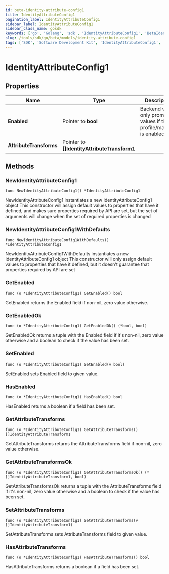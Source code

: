```yaml
---
id: beta-identity-attribute-config1
title: IdentityAttributeConfig1
pagination_label: IdentityAttributeConfig1
sidebar_label: IdentityAttributeConfig1
sidebar_class_name: gosdk
keywords: ['go', 'Golang', 'sdk', 'IdentityAttributeConfig1', 'BetaIdentityAttributeConfig1'] 
slug: /tools/sdk/go/beta/models/identity-attribute-config1
tags: ['SDK', 'Software Development Kit', 'IdentityAttributeConfig1', 'BetaIdentityAttributeConfig1']
---
```


# IdentityAttributeConfig1

## Properties

Name | Type | Description | Notes
------------ | ------------- | ------------- | -------------
**Enabled** | Pointer to **bool** | Backend will only promote values if the profile/mapping is enabled. | [optional] [default to false]
**AttributeTransforms** | Pointer to [**[]IdentityAttributeTransform1**](identity-attribute-transform1) |  | [optional] 

## Methods

### NewIdentityAttributeConfig1

`func NewIdentityAttributeConfig1() *IdentityAttributeConfig1`

NewIdentityAttributeConfig1 instantiates a new IdentityAttributeConfig1 object
This constructor will assign default values to properties that have it defined,
and makes sure properties required by API are set, but the set of arguments
will change when the set of required properties is changed

### NewIdentityAttributeConfig1WithDefaults

`func NewIdentityAttributeConfig1WithDefaults() *IdentityAttributeConfig1`

NewIdentityAttributeConfig1WithDefaults instantiates a new IdentityAttributeConfig1 object
This constructor will only assign default values to properties that have it defined,
but it doesn't guarantee that properties required by API are set

### GetEnabled

`func (o *IdentityAttributeConfig1) GetEnabled() bool`

GetEnabled returns the Enabled field if non-nil, zero value otherwise.

### GetEnabledOk

`func (o *IdentityAttributeConfig1) GetEnabledOk() (*bool, bool)`

GetEnabledOk returns a tuple with the Enabled field if it's non-nil, zero value otherwise
and a boolean to check if the value has been set.

### SetEnabled

`func (o *IdentityAttributeConfig1) SetEnabled(v bool)`

SetEnabled sets Enabled field to given value.

### HasEnabled

`func (o *IdentityAttributeConfig1) HasEnabled() bool`

HasEnabled returns a boolean if a field has been set.

### GetAttributeTransforms

`func (o *IdentityAttributeConfig1) GetAttributeTransforms() []IdentityAttributeTransform1`

GetAttributeTransforms returns the AttributeTransforms field if non-nil, zero value otherwise.

### GetAttributeTransformsOk

`func (o *IdentityAttributeConfig1) GetAttributeTransformsOk() (*[]IdentityAttributeTransform1, bool)`

GetAttributeTransformsOk returns a tuple with the AttributeTransforms field if it's non-nil, zero value otherwise
and a boolean to check if the value has been set.

### SetAttributeTransforms

`func (o *IdentityAttributeConfig1) SetAttributeTransforms(v []IdentityAttributeTransform1)`

SetAttributeTransforms sets AttributeTransforms field to given value.

### HasAttributeTransforms

`func (o *IdentityAttributeConfig1) HasAttributeTransforms() bool`

HasAttributeTransforms returns a boolean if a field has been set.


